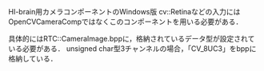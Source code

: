 ﻿HI-brain用カメラコンポーネントのWindows版
cv::Retinaなどの入力にはOpenCVCameraCompではなくこのコンポーネントを用いる必要がある．

具体的にはRTC::CameraImage.bppに，格納されているデータ型が設定されている必要がある．
unsigned char型3チャンネルの場合，「CV_8UC3」をbppに格納している．